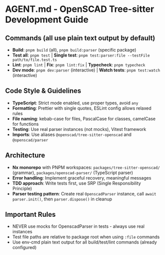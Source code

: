 # AGENT.md - OpenSCAD Tree-sitter Development Guide

## Commands (all use plain text output by default)
- **Build**: `pnpm build` (all), `pnpm build:parser` (specific package)
- **Test all**: `pnpm test` | **Single test**: `pnpm test:parser:file --testFile path/to/file.test.ts`
- **Lint**: `pnpm lint` | **Fix**: `pnpm lint:fix` | **Typecheck**: `pnpm typecheck`
- **Dev mode**: `pnpm dev:parser` (interactive) | **Watch tests**: `pnpm test:watch` (interactive)

## Code Style & Guidelines
- **TypeScript**: Strict mode enabled, use proper types, avoid `any`
- **Formatting**: Prettier with single quotes, ESLint config allows relaxed rules
- **File naming**: kebab-case for files, PascalCase for classes, camelCase for functions
- **Testing**: Use real parser instances (not mocks), Vitest framework
- **Imports**: Use aliases `@openscad/tree-sitter-openscad` and `@openscad/parser`

## Architecture
- **Nx monorepo** with PNPM workspaces: `packages/tree-sitter-openscad/` (grammar), `packages/openscad-parser/` (TypeScript parser)
- **Error handling**: Implement graceful recovery, meaningful messages
- **TDD approach**: Write tests first, use SRP (Single Responsibility Principle)
- **Parser testing pattern**: Create real `OpenscadParser` instance, call `await parser.init()`, then `parser.dispose()` in cleanup

## Important Rules
- NEVER use mocks for OpenscadParser in tests - always use real instances
- Test file paths are relative to package root when using `:file` commands
- Use env-cmd plain text output for all build/test/lint commands (already configured)
